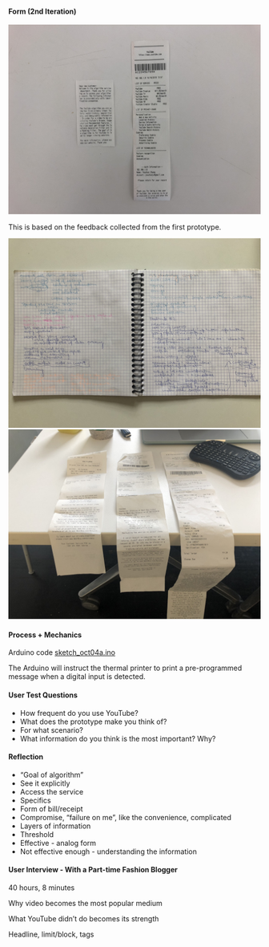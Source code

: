 
#### Form (2nd Iteration)
![alt text](Assets/IMG_4440.JPG "Receipt")

This is based on the feedback collected from the first prototype.

![alt text](Assets/IMG_5381.JPG "User Test")
![alt text](Assets/IMG_8845.JPG "Receipt")

#### Process + Mechanics
Arduino code [sketch_oct04a.ino](Code/sketch_oct18a.ino)

The Arduino will instruct the thermal printer to print a pre-programmed message when a digital input is detected.

#### User Test Questions
* How frequent do you use YouTube?
* What does the prototype make you think of?
* For what scenario?
* What information do you think is the most important? Why?

#### Reflection
* “Goal of algorithm”
* See it explicitly
* Access the service
* Specifics
* Form of bill/receipt
* Compromise, “failure on me”, like the convenience, complicated
* Layers of information
* Threshold
* Effective - analog form
* Not effective enough - understanding the information


#### User Interview - With a Part-time Fashion Blogger
40 hours, 8 minutes

Why video becomes the most popular medium

What YouTube didn’t do becomes its strength

Headline, limit/block, tags 
